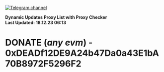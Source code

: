 [![Telegram channel](https://img.shields.io/endpoint?url=https://runkit.io/damiankrawczyk/telegram-badge/branches/master?url=https://t.me/n4z4v0d)](https://t.me/n4z4v0d) 

**Dynamic Updates Proxy List with Proxy Checker**  
**Last Updated: 18.12.23 06:13**

# DONATE (_any evm_) - 0xDEADf12DE9A24b47Da0a43E1bA70B8972F5296F2

